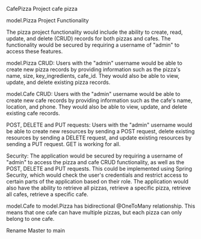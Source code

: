 CafePizza
Project cafe pizza

model.Pizza Project Functionality

The pizza project functionality would include the ability to create, read, update, and delete (CRUD) records for both pizzas and cafes. The functionality would be secured by requiring a username of "admin" to access these features.

model.Pizza CRUD: Users with the "admin" username would be able to create new pizza records by providing information such as the pizza's name, size, key_ingredients, cafe_id. They would also be able to view, update, and delete existing pizza records.

model.Cafe CRUD: Users with the "admin" username would be able to create new cafe records by providing information such as the cafe's name, location, and phone. They would also be able to view, update, and delete existing cafe records.

POST, DELETE and PUT requests: Users with the "admin" username would be able to create new resources by sending a POST request, delete existing resources by sending a DELETE request, and update existing resources by sending a PUT request. GET is working for all.

Security: The application would be secured by requiring a username of "admin" to access the pizza and cafe CRUD functionality, as well as the POST, DELETE and PUT requests. This could be implemented using Spring Security, which would check the user's credentials and restrict access to certain parts of the application based on their role. The application would also have the ability to retrieve all pizzas, retrieve a specific pizza, retrieve all cafes, retrieve a specific cafe.

model.Cafe to model.Pizza has bidirectional @OneToMany relationship.
This means that one cafe can have multiple pizzas, but each pizza can only belong to one cafe.

Rename Master to main
